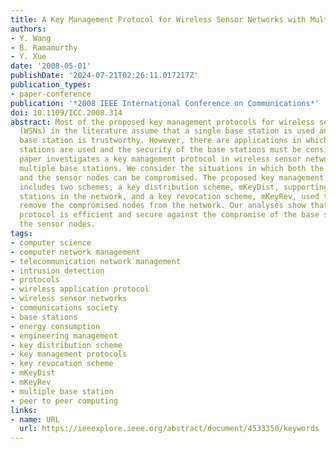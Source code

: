 ```yaml
---
title: A Key Management Protocol for Wireless Sensor Networks with Multiple Base Stations
authors:
- Y. Wang
- B. Ramamurthy
- Y. Xue
date: '2008-05-01'
publishDate: '2024-07-21T02:26:11.017217Z'
publication_types:
- paper-conference
publication: '*2008 IEEE International Conference on Communications*'
doi: 10.1109/ICC.2008.314
abstract: Most of the proposed key management protocols for wireless sensor networks
  (WSNs) in the literature assume that a single base station is used and that the
  base station is trustworthy. However, there are applications in which multiple base
  stations are used and the security of the base stations must be considered. This
  paper investigates a key management protocol in wireless sensor networks which include
  multiple base stations. We consider the situations in which both the base stations
  and the sensor nodes can be compromised. The proposed key management protocol, mKeying,
  includes two schemes, a key distribution scheme, mKeyDist, supporting multiple base
  stations in the network, and a key revocation scheme, mKeyRev, used to efficiently
  remove the compromised nodes from the network. Our analyses show that the proposed
  protocol is efficient and secure against the compromise of the base stations and
  the sensor nodes.
tags:
- computer science
- computer network management
- telecommunication network management
- intrusion detection
- protocols
- wireless application protocol
- wireless sensor networks
- communications society
- base stations
- energy consumption
- engineering management
- key distribution scheme
- key management protocols
- key revocation scheme
- mKeyDist
- mKeyRev
- multiple base station
- peer to peer computing
links:
- name: URL
  url: https://ieeexplore.ieee.org/abstract/document/4533350/keywords
---
```


